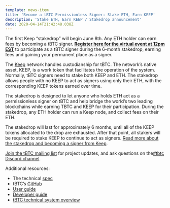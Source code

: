 ```yaml
---
template: news-item
title: 'Become a tBTC Permissionless Signer: Stake ETH, Earn KEEP'
description: 'Stake ETH, Earn KEEP / Stakedrop announcement'
date: 2020-04-14T21:42:48.038Z
---
```

The first Keep “stakedrop” will begin June 8th. Any ETH holder can earn fees by becoming a tBTC signer. **[Register here for the virtual event at 12pm EST](https://www.crowdcast.io/e/keep-stakedrop---live/register)** to participate as a tBTC signer during the 6-month stakedrop, earning fees and gaining your permanent place as a signer.

The [Keep](https://keep.network/) network handles custodianship for tBTC. The network’s native asset, KEEP, is a work token that facilitates the operation of the system. Normally, tBTC signers need to stake both KEEP and ETH. The stakedrop allows people with no KEEP to act as signers using only their ETH, with the corresponding KEEP tokens earned over time.

The stakedrop is designed to let anyone who holds ETH act as a permissionless signer on tBTC and help bridge the world’s two leading blockchains while earning TBTC and KEEP for their participation. During the stakedrop, any ETH holder can run a Keep node, and collect fees on their ETH.

The stakedrop will last for approximately 6 months, until all of the KEEP tokens allocated to the drop are exhausted. After that point, all stakers will be required to stake KEEP to continue to act as signers. [Read more about the stakedrop and becoming a signer from Keep](https://blog.keep.network/how-to-get-keep-stake-eth-42252ee11863).

[Join the tBTC mailing list](https://tbtc.network/#mailing-list) for project updates, and ask questions on the[\#tbtc Discord channel](https://discord.gg/wYezN7v).

Additional resources:

* The technical [spec](http://docs.keep.network/tbtc/index.pdf)
* tBTC’s [GitHub](https://github.com/keep-network/tbtc)
* [User guide](https://tbtc.network/developers/how-to-use-the-tbtc-dapp)
* [Developer guide](https://tbtc.network/developers/how-to-integrate-tbtc-into-your-defi-dapp)
* [tBTC technical system overview](https://tbtc.network/developers/tbtc-technical-system-overview)
